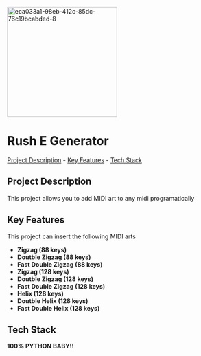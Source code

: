 <img src="https://i.ibb.co/HfptdcpN/eca033a1-98eb-412c-85dc-76c19bcabded-8.png" alt="eca033a1-98eb-412c-85dc-76c19bcabded-8" border="0" alt="" width="256" height="256"><h1>Rush E Generator</h1>
<p><a href="#project-description">Project Description</a> - <a href="#key-features">Key Features</a> - <a href="#tech-stack">Tech Stack</a></p>

## Project Description

This project allows you to add MIDI art to any midi programatically

## Key Features

This project can insert the following MIDI arts

*   **Zigzag (88 keys)**
*   **Doutble Zigzag (88 keys)**
*   **Fast Double Zigzag (88 keys)**
*   **Zigzag (128 keys)**
*   **Doutble Zigzag (128 keys)**
*   **Fast Double Zigzag (128 keys)**
*   **Helix (128 keys)**
*   **Doutble Helix (128 keys)**
*   **Fast Double Helix (128 keys)**

## Tech Stack

**100% PYTHON BABY!!**
